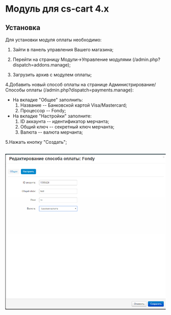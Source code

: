 Модуль для cs-cart 4.x
=====

Установка
----
Для установки модуля оплаты необходимо:

1. Зайти в панель управления Вашего магазина;

2. Перейти на страницу Модули->Управление модулями (/admin.php?dispatch=addons.manage);

3. Загрузить архив с модулем оплаты;

4.Добавить новый способ оплаты на странице Администрирование/Способы оплаты (/admin.php?dispatch=payments.manage):
- На вкладке "Общее" заполнить:
   1. Название -- Банковской картой Visa/Mastercard; 
   2. Процессор -- Fondy;
- Hа вкладке "Настройки" заполните:
   1. ID аккаунта -- идентификатор мерчанта; 
   2. Общий ключ -- секретный ключ мерчанта;
   3. Валюта -- валюта мерчанта;
	
5.Нажать кнопку "Создать";


![Скриншот][1]
----

[1]: https://raw.githubusercontent.com/cloudipsp/cscart/master/Screenshot_1.png